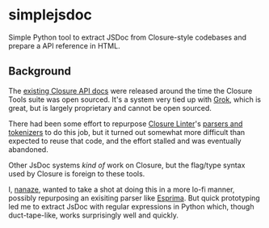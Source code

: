 simplejsdoc
===========

Simple Python tool to extract JSDoc from Closure-style codebases and prepare a API reference in HTML.

Background
---

The [existing Closure API docs](http://closure-library.googlecode.com/svn/docs/index.html) were released around the time the Closure Tools suite was open sourced. It's a system very tied up with
[Grok](https://news.ycombinator.com/item?id=4371267), which is great, but is largely proprietary and cannot be open sourced.

There had been some effort to repurpose [Closure Linter](http://closure-linter.googlecode.com)'s [parsers and tokenizers](https://code.google.com/p/closure-linter/source/browse/trunk/closure_linter/javascripttokenizer.py) to do this job, but it turned out somewhat more difficult than expected to reuse that code, and the effort stalled and was eventually abandoned.

Other JsDoc systems _kind of_ work on Closure, but the flag/type syntax used by Closure is foreign to these tools.

I, [nanaze](http://github.com/nanaze), wanted to take a shot at doing this in a more lo-fi manner, possibly repurposing an exisiting parser like [Esprima](http://esprima.org/). But quick prototyping led me to extract JsDoc with regular
expressions in Python which, though duct-tape-like, works surprisingly well and quickly.
